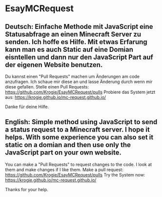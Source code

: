 # EsayMCRequest

Deutsch:
Einfache Methode mit JavaScript eine Statusabfrage an einen Minecraft Server zu senden. Ich hoffe es Hilfe. Mit etwas Erfarung kann man es auch Static auf eine Domian eisntellen und dann nur den JavaScript Part auf der eigenen Website benutzen.
--
Du kannst einen "Pull Requests" machen um Änderungen am code anzufragen. Ich schaue mir diese an und lasse Änderung durch wenn mir diese gefallen.
Stelle einen Pull Requests: https://github.com/Krogie/EsayMCRequest/pulls
Probiere das System jetzt aus: https://krogie.github.io/mc-request.github.io/

Danke für deine Hilfe.

English:
Simple method using JavaScript to send a status request to a Minecraft server. I hope it helps. With some experience you can also set it static on a domian and then use only the JavaScript part on your own website.
--
You can make a "Pull Requests" to request changes to the code. I look at them and make changes if I like them.
Make a pull request: https://github.com/Krogie/EsayMCRequest/pulls
Try the System now: https://krogie.github.io/mc-request.github.io/

Thanks for your help.
